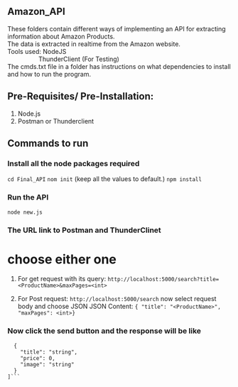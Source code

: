 ## Amazon_API
These folders contain different ways of implementing an API for extracting information about Amazon Products.
<br>The data is extracted in realtime from the Amazon website.
<br>Tools used: NodeJS
<br>&emsp;&emsp;&emsp;&emsp;&emsp;ThunderClient (For Testing)
<br>The cmds.txt file in a folder has instructions on what dependencies to install and how to run the program.              

## Pre-Requisites/ Pre-Installation:
1. Node.js
2. Postman or Thunderclient

## Commands to run

### Install all the node packages required
```cd Final_API```
```nom init``` (keep all the values to default.)
```npm install```

### Run the API
```node new.js```

### The URL link to Postman and ThunderClinet
# choose either one
1. For get request with its query:
```http://localhost:5000/search?title=<ProductName>&maxPages=<int>```

2. For Post request:
```http://localhost:5000/search```
now select request body and choose JSON
JSON Content:
```{ "title": "<ProductName>", "maxPages": <int>}```

### Now click the send button and the response will be like

```[
  {
    "title": "string",
    "price": 0,
    "image": "string"
  }
]```